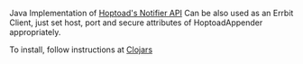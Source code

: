 Java Implementation of [Hoptoad's Notifier API](http://help.airbrakeapp.com/kb/api-2/notifier-api-version-21)
Can be also used as an Errbit Client, just set host, port and secure attributes of HoptoadAppender appropriately.

To install, follow instructions at [Clojars](https://clojars.org/hoptoad/hoptoad-java-notifier)


